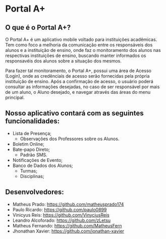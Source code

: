 # Portal A+

## O que é o Portal A+?
O Portal A+ é um aplicativo mobile voltado para instituições acadêmicas. Tem como foco a melhoria da comunicação entre os responsáveis dos alunos e a instituição de ensino, onde faz o monitoramento dos alunos nas respectivas instituições de ensino, buscando manter informados os responsavéis dos alunos sobre a situação dos mesmos.

Para fazer tal monitoramento, o Portal A+, possui uma área de Acesso (Login), onde as credênciais de acesso serão fornecidas pela própria instituição de ensino. Após a confirmação de acesso, o usuário poderá consultar as informações desejadas, no caso de ser responsável por mais de um aluno, o Aluno desejado, e navegar através das áreas do menu principal.

## Nosso aplicativo contará com as seguintes funcionalidades: 
  - Lista de Presença;
    - Observações dos Professores sobre os Alunos.
  - Boletim Online;
  - Bate-papo Direto;
    - Padrão SMS.
  - Notificações de Evento;
  - Banco de Dados dos Alunos;
    - Turmas;
    - Disciplinas;

## Desenvolvedores: 
  - Matheus Prado: https://github.com/matheusprado174
  - Paulo Ricardo: https://github.com/paulo0899
  - Vinicyus Reis: https://github.com/VinyciusReis 
  - Leandro Alcoforado: https://github.com/zLetsu
  - Matheus Fernando: https://github.com/MatheusFern
  - Jhonathan Xavier: https://github.com/jonathan-xavier
